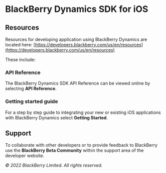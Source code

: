 # BlackBerry Dynamics SDK for iOS
## Resources
Resources for developing application using BlackBerry Dynamics are located here:
[https://developers.blackberry.com/us/en/resources](https://developers.blackberry.com/us/en/resources)

These include:
### API Reference
The BlackBerry Dynamics SDK API Reference can be viewed online by selecting __API Reference__.
### Getting started guide
For a step by step guide to integrating your new or existing iOS applications with BlackBerry Dynamics select __Getting Started__.
## Support
To collaborate with other developers or to provide feedback to BlackBerry use the __BlackBerry Beta Community__ within the support area of the developer website.

*&copy; 2022 BlackBerry Limited. All rights reserved.*
